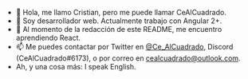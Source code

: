 - 👋 Hola, me llamo Cristian, pero me puede llamar CeAlCuadrado.
- 👀 Soy desarrollador web. Actualmente trabajo con Angular 2+.
- 🌱 Al momento de la redacción de este README, me encuentro aprendiendo React. 
- 📫 Me puedes contactar por Twitter en [@Ce_AlCuadrado](https://twitter.com/Ce_AlCuadrado), Discord (CeAlCuadrado#6173), o por correo en cealcuadrado@outlook.com.
- Ah, y una cosa más: I speak English. 
<!---
cealcuadrado/cealcuadrado is a ✨ special ✨ repository because its `README.md` (this file) appears on your GitHub profile.
You can click the Preview link to take a look at your changes.
--->

